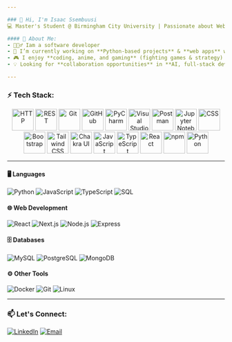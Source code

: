 ```yaml
---

### 👋 Hi, I'm Isaac Ssembuusi
💻 Master's Student @ Birmingham City University | Passionate about Web Development & AI  

#### 🚀 About Me:
- 🙋🏾‍♂️ Iam a software developer
- 🔭 I’m currently working on **Python-based projects** & **web apps** with **React** and **Next.js**  
- 🎮 I enjoy **coding, anime, and gaming** (fighting games & strategy)  
- 💡 Looking for **collaboration opportunities** in **AI, full-stack development, and open-source**  

---
```


### ⚡ Tech Stack:

<div align="center">
<img width="50" src="https://raw.githubusercontent.com/marwin1991/profile-technology-icons/refs/heads/main/icons/http.png" alt="HTTP" title="HTTP"/>  
<img width="50" src="https://raw.githubusercontent.com/marwin1991/profile-technology-icons/refs/heads/main/icons/rest.png" alt="REST" title="REST"/>  
<img width="50" src="https://raw.githubusercontent.com/marwin1991/profile-technology-icons/refs/heads/main/icons/git.png" alt="Git" title="Git"/>  
<img width="50" src="https://raw.githubusercontent.com/marwin1991/profile-technology-icons/refs/heads/main/icons/github.png" alt="GitHub" title="GitHub"/>  
<img width="50" src="https://raw.githubusercontent.com/marwin1991/profile-technology-icons/refs/heads/main/icons/pycharm.png" alt="PyCharm" title="PyCharm"/>  
<img width="50" src="https://raw.githubusercontent.com/marwin1991/profile-technology-icons/refs/heads/main/icons/visual_studio_code.png" alt="Visual Studio Code" title="Visual Studio Code"/>  
<img width="50" src="https://raw.githubusercontent.com/marwin1991/profile-technology-icons/refs/heads/main/icons/postman.png" alt="Postman" title="Postman"/>  
<img width="50" src="https://raw.githubusercontent.com/marwin1991/profile-technology-icons/refs/heads/main/icons/jupyter_notebook.png" alt="Jupyter Notebook" title="Jupyter Notebook"/>  
<img width="50" src="https://raw.githubusercontent.com/marwin1991/profile-technology-icons/refs/heads/main/icons/css.png" alt="CSS" title="CSS"/>  
<img width="50" src="https://raw.githubusercontent.com/marwin1991/profile-technology-icons/refs/heads/main/icons/bootstrap.png" alt="Bootstrap" title="Bootstrap"/>  
<img width="50" src="https://raw.githubusercontent.com/marwin1991/profile-technology-icons/refs/heads/main/icons/tailwind_css.png" alt="Tailwind CSS" title="Tailwind CSS"/>  
<img width="50" src="https://raw.githubusercontent.com/marwin1991/profile-technology-icons/refs/heads/main/icons/chakra_ui.png" alt="Chakra UI" title="Chakra UI"/>  
<img width="50" src="https://raw.githubusercontent.com/marwin1991/profile-technology-icons/refs/heads/main/icons/javascript.png" alt="JavaScript" title="JavaScript"/>  
<img width="50" src="https://raw.githubusercontent.com/marwin1991/profile-technology-icons/refs/heads/main/icons/typescript.png" alt="TypeScript" title="TypeScript"/>  
<img width="50" src="https://raw.githubusercontent.com/marwin1991/profile-technology-icons/refs/heads/main/icons/react.png" alt="React" title="React"/>  
<img width="50" src="https://raw.githubusercontent.com/marwin1991/profile-technology-icons/refs/heads/main/icons/npm.png" alt="npm" title="npm"/>  
<img width="50" src="https://raw.githubusercontent.com/marwin1991/profile-technology-icons/refs/heads/main/icons/python.png" alt="Python" title="Python"/>

</div>

---

#### 🖥️ **Languages** 
![Python](https://img.shields.io/badge/Python-3776AB?style=for-the-badge&logo=python&logoColor=white)   ![JavaScript](https://img.shields.io/badge/JavaScript-F7DF1E?style=for-the-badge&logo=javascript&logoColor=black)  ![TypeScript](https://img.shields.io/badge/TypeScript-3178C6?style=for-the-badge&logo=typescript&logoColor=white)  ![SQL](https://img.shields.io/badge/SQL-4479A1?style=for-the-badge&logo=mysql&logoColor=white)  

#### 🌐 **Web Development**  
![React](https://img.shields.io/badge/React-61DAFB?style=for-the-badge&logo=react&logoColor=black)   ![Next.js](https://img.shields.io/badge/Next.js-000000?style=for-the-badge&logo=nextdotjs&logoColor=white)    ![Node.js](https://img.shields.io/badge/Node.js-339933?style=for-the-badge&logo=nodedotjs&logoColor=white)    ![Express](https://img.shields.io/badge/Express.js-000000?style=for-the-badge&logo=express&logoColor=white)  

#### 🗄️ **Databases**  
![MySQL](https://img.shields.io/badge/MySQL-4479A1?style=for-the-badge&logo=mysql&logoColor=white)    ![PostgreSQL](https://img.shields.io/badge/PostgreSQL-336791?style=for-the-badge&logo=postgresql&logoColor=white)  ![MongoDB](https://img.shields.io/badge/MongoDB-47A248?style=for-the-badge&logo=mongodb&logoColor=white)  

#### ⚙️ **Other Tools**  
![Docker](https://img.shields.io/badge/Docker-2496ED?style=for-the-badge&logo=docker&logoColor=white)  ![Git](https://img.shields.io/badge/Git-F05032?style=for-the-badge&logo=git&logoColor=white)  ![Linux](https://img.shields.io/badge/Linux-FCC624?style=for-the-badge&logo=linux&logoColor=black)  

---

### 📫 Let's Connect:  
[![LinkedIn](https://img.shields.io/badge/LinkedIn-blue?style=for-the-badge&logo=linkedin)](www.linkedin.com/in/isaac-semb)  [![Email](https://img.shields.io/badge/Email-D14836?style=for-the-badge&logo=gmail&logoColor=white)](mailto:isaacsemb1996@gmail.com)  

